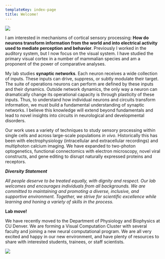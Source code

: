 ```yaml
---
templateKey: index-page
title: Welcome!
---
```

![](/img/mroitest.gif)

<!--StartFragment-->

I am interested in mechanisms of cortical sensory processing: **How do neurons transform information from the world and into electrical activity used to mediate perception and behavior**. Previously I worked in the auditory system, but I now focus on the visual system. I have studied the primary visual cortex in a number of mammalian species and am a proponent of the power of comparative analyses. 

My lab studies **synaptic networks**. Each neuron receives a wide collection of inputs. These inputs can drive, suppress, or subtly modulate their target. The suite of operations neurons can perform are defined by these inputs and their dynamics. Outside network dynamics, the only way a neuron can dramatically change its operational capacity is through plasticity of these inputs. Thus, to understand how individual neurons and circuits transform information, we must build a fundamental understanding of synaptic networks. I believe this knowledge will extend beyond fundamentals and lead to novel insights into circuits in neurological and developmental disorders.

Our work uses a variety of techniques to study sensory processing within single cells and across large-scale populations *in vivo*. Historically this has been with electrophysiology (intracellular and extracellular recordings) and multiphoton calcium imaging.  We have expanded to two-photon optogenetics, functional connectomics with electron microscopy, novel viral constructs, and gene editing to disrupt naturally expressed proteins and receptors.

***Diversity Statement***

*All people deserve to be treated equally, with dignity and respect. Our lab welcomes and encourages individuals from all backgrounds. We are committed to maintaining and promoting a diverse, inclusive, and supportive environment. Together, we strive for scientific excellence while learning and honing a variety of skills in the process.*

**Lab move!**

We have recently moved to the Department of Physiology and Biophysics at CU Denver. We are forming a Visual Computation Cluster with several faculty and joining a new neural computational program. We are all very excited and happy in our new environment, and have plenty of resources to share with interested students, trainees, or staff scientists.

![](/img/pxl_20220424_160652030.jpg)

<!--EndFragment-->
